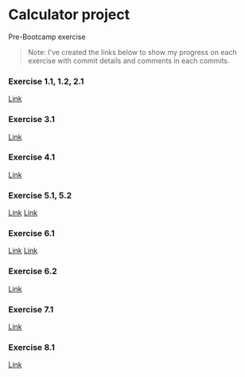 # Calculator project
Pre-Bootcamp exercise

> Note: I've created the links below to show my progress on each exercise with commit details and comments in each commits.

### Exercise 1.1, 1.2, 2.1
[Link](https://github.com/Annie1790/calculator3/commit/e81a4fb20896ca4ed74b0adc5039b85be5d2f108)

### Exercise 3.1
[Link](https://github.com/Annie1790/calculator3/commit/bb1d90a0f1762aecd1b8908b9a715f181a3925c4)

### Exercise 4.1
[Link](https://github.com/Annie1790/calculator3/commit/6d4d25b3f28340e560688122009d1ac26520ce83)

### Exercise 5.1, 5.2
[Link](https://github.com/Annie1790/calculator3/commit/5dc658cbe3d142feb34e34064a5b91b4940c9a0a)
[Link](https://github.com/Annie1790/calculator3/commit/1e3bbd7d571dbe2ffb307b6780f4e8a8cc15fca8)

### Exercise 6.1
[Link](https://github.com/Annie1790/calculator3/commit/4dc8bb1661f624770c99150e857f290171ab704a)
[Link](https://github.com/Annie1790/calculator3/commit/703bfd0aa4d75f1f8bcb92a3d27fcf037e3888ac)

### Exercise 6.2
[Link](https://github.com/Annie1790/calculator3/commit/b4ec8a18b5c272e2558bd4b9d54ae0cb743e1170)

### Exercise 7.1
[Link](https://github.com/Annie1790/calculator3/commit/d2542bbf5f1c9c81e2324b562f3ece96751e1d0f)

### Exercise 8.1
[Link](https://github.com/Annie1790/calculator3/commit/08ebffcbdebd8c39526f9bee448918a6785d79d7)
